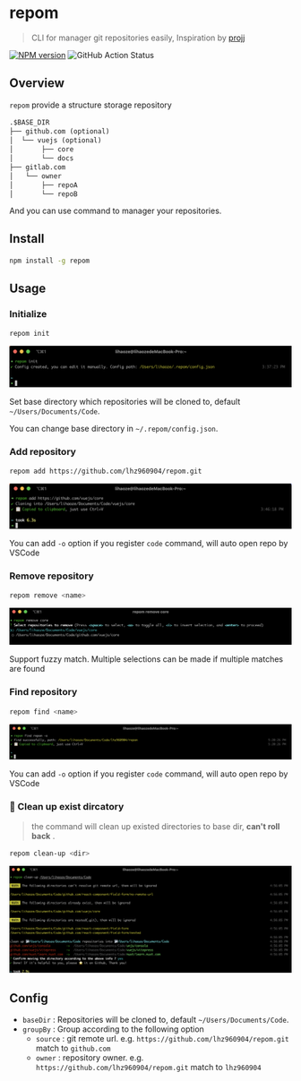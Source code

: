 # repom

> CLI for manager git repositories easily, Inspiration by [projj](https://github.com/popomore/projj)

[![NPM version](https://img.shields.io/npm/v/repom)](https://www.npmjs.com/package/repom)
![GitHub Action Status](https://img.shields.io/github/actions/workflow/status/lhz960904/repom/ci.yml)

## Overview

`repom` provide a structure storage repository

```
.$BASE_DIR
├── github.com (optional)
│  └── vuejs (optional)
│       ├── core
│       └── docs
├── gitlab.com
│   └── owner
│       ├── repoA
│       └── repoB
```

And you can use command to manager your repositories.

## Install

```bash
npm install -g repom
```

## Usage

### Initialize

```bash
repom init
```

![init screen shot](./img/init.png)

Set base directory which repositories will be cloned to, default  `~/Users/Documents/Code`.

You can change base directory in `~/.repom/config.json`.

### Add repository

```bash
repom add https://github.com/lhz960904/repom.git
```

![add screen shot](./img/add.png)

You can add `-o` option if you register `code` command, will auto open repo by VSCode

### Remove repository

```bash
repom remove <name>
```

![remove screen shot](./img/remove.png)

Support  fuzzy match. Multiple selections can be made if multiple matches are found

### Find repository

```bash
repom find <name>
```
![remove screen shot](./img/find.png)

You can add `-o` option if you register `code` command, will auto open repo by VSCode

### 🚨 Clean up exist dircatory

> the command will clean up existed directories to base dir, **can't roll back** .

```bash
repom clean-up <dir>
```

![clean up screen shot](./img/clean_up.png)

## Config

- `baseDir` : Repositories will be cloned to, default  `~/Users/Documents/Code`.
- `groupBy` : Group according to the following option
  - `source` : git remote url. e.g.  `https://github.com/lhz960904/repom.git`  match to  `github.com`
  - `owner` : repository owner. e.g.  `https://github.com/lhz960904/repom.git`  match to  `lhz960904`
